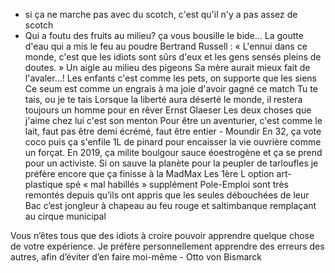 - si ça ne marche pas avec du scotch, c'est qu'il n'y a pas assez de scotch
- Qui a foutu des fruits au milieu? ça vous bousille le bide...
La goutte d'eau qui a mis le feu au poudre
Bertrand Russell : « L'ennui dans ce monde, c'est que les idiots sont sûrs d'eux et les gens sensés pleins de doutes. »
Un aigle au milieu des pigeons﻿
Sa mère aurait mieux fait de l'avaler...!
Les enfants c'est comme les pets, on supporte que les siens
Ce seum est comme un engrais à ma joie d'avoir gagné ce match
Tu te tais, ou je te tais
Lorsque la liberté aura déserté le monde, il restera toujours un homme pour en rêver Ernst Glaeser
Les deux choses que j'aime chez lui c'est son menton
Pour être un aventurier, c'est comme le lait, faut pas être demi écrémé, faut être entier - Moundir
En 32, ça vote coco puis ça s'enfile 1L de pinard pour encaisser la vie ouvrière comme un forçat. En 2019, ça milite boulgour sauce éoestrogène et ça se prend pour un activiste. Si on sauve la planète pour la peupler de tarloufles je préfère encore que ça finisse à la MadMax
Les 1ère L option art-plastique spé « mal habillés » supplément Pole-Emploi sont très remontés depuis qu’ils ont appris que les seules débouchées de leur Bac c’est jongleur à chapeau au feu rouge et saltimbanque remplaçant au cirque municipal

Vous n’êtes tous que des idiots à croire pouvoir apprendre quelque chose de votre expérience. Je préfère personnellement apprendre des erreurs des autres, afin d’éviter d’en faire moi-même - Otto von Bismarck